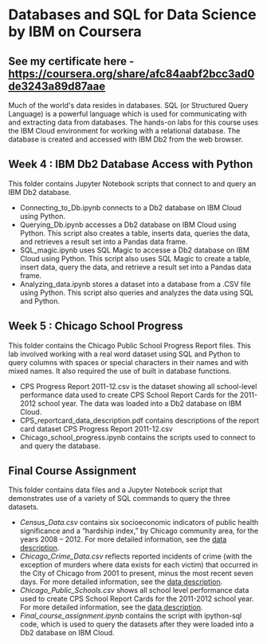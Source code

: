 # Databases and SQL for Data Science by IBM on Coursera

## See my certificate here - https://coursera.org/share/afc84aabf2bcc3ad0de3243a89d87aae 

Much of the world's data resides in databases. SQL (or Structured Query Language) is a powerful language which is used for communicating with and extracting data from databases. 
The hands-on labs for this course uses the IBM Cloud environment for working with a relational database. The database is created and accessed with IBM Db2 from the web browser.

## Week 4 : IBM Db2 Database Access with Python

This folder contains Jupyter Notebook scripts that connect to and query an IBM Db2 database.

- Connecting_to_Db.ipynb connects to a Db2 database on IBM Cloud using Python.
- Querying_Db.ipynb accesses a Db2 database on IBM Cloud using Python. This script also creates a table, inserts data, queries the data, and retrieves a result set into a Pandas data frame.
- SQL_magic.ipynb uses SQL Magic to accesse a Db2 database on IBM Cloud using Python. This script also uses SQL Magic to create a table, insert data, query the data, and retrieve a result set into a Pandas data frame.
- Analyzing_data.ipynb stores a dataset into a database from a .CSV file using Python. This script also queries and analyzes the data using SQL and Python.

## Week 5 : Chicago School Progress

This folder contains the Chicago Public School Progress Report files. This lab involved working with a real word dataset using SQL and Python to query columns with spaces or special characters in their names and with mixed names. It also required the use of built in database functions.

- CPS Progress Report 2011-12.csv is the dataset showing all school-level performance data used to create CPS School Report Cards for the 2011-2012 school year. The data was loaded into a Db2 database on IBM Cloud.
- CPS_reportcard_data_description.pdf contains descriptions of the report card dataset CPS Progress Report 2011-12.csv
- Chicago_school_progress.ipynb contains the scripts used to connect to and query the database.

## Final Course Assignment

This folder contains data files and a Jupyter Notebook script that demonstrates use of a variety of SQL commands to query the three datasets.  
- _Census_Data.csv_ contains six socioeconomic indicators of public health significance and a “hardship index,” by Chicago community area, for the years 2008 – 2012. For more detailed information, see the [data description](https://data.cityofchicago.org/Health-Human-Services/Census-Data-Selected-socioeconomic-indicators-in-C/kn9c-c2s2).  
- _Chicago_Crime_Data.csv_ reflects reported incidents of crime (with the exception of murders where data exists for each victim) that occurred in the City of Chicago from 2001 to present, minus the most recent seven days. For more detailed information, see the [data description](https://data.cityofchicago.org/Public-Safety/Crimes-2001-to-present/ijzp-q8t2).  
- _Chicago_Public_Schools.csv_ shows all school level performance data used to create CPS School Report Cards for the 2011-2012 school year. For more detailed information, see the [data description](https://data.cityofchicago.org/Education/Chicago-Public-Schools-Progress-Report-Cards-2011-/9xs2-f89t).  
- _Final_course_assignment.ipynb_ contains the script with ipython-sql code, which is used to query the datasets after they were loaded into a Db2 database on IBM Cloud.
